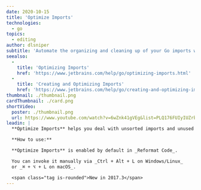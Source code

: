 ```yaml
---
date: 2020-10-15
title: 'Optimize Imports'
technologies:
  - go
topics:
  - editing
author: dlsniper
subtitle: 'Automate the organizing and cleaning up of your Go imports with Optimize Imports.'
seealso:
  - 
    title: 'Optimizing Imports'
    href: 'https://www.jetbrains.com/help/go/optimizing-imports.html'
  - 
    title: 'Creating and Optimizing Imports'
    href: 'https://www.jetbrains.com/help/go/creating-and-optimizing-imports.html'
thumbnail: ./thumbnail.png
cardThumbnail: ./card.png
shortVideo:
  poster: ./thumbnail.png
  url: https://www.youtube.com/watch?v=6wZnk41gVEg&list=PLQ176FUIyIUZrbrlz4AY1V8VzBJKZyVlW&index=73
leadin: |
  **Optimize Imports** helps you deal with unsorted imports and unused imports.

  **How to use:**

  **Optimize Imports** is enabled by default in _Reformat Code_.

  You can invoke it manually via _Ctrl + Alt + L on Windows/Linux_
  or _⌘ + ⌥ + L on macOS_.

  <span class="tag is-rounded">New in 2017.3</span>
---
```


